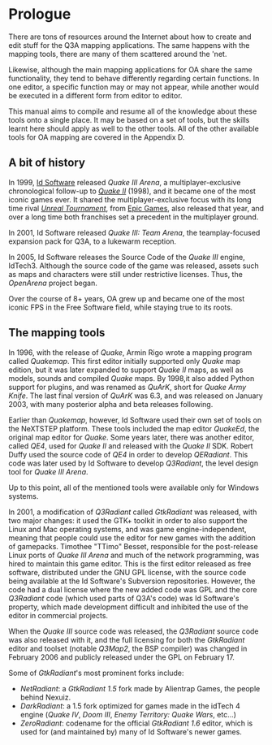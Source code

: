 # Prologue

There are tons of resources around the Internet about how to create and edit stuff for the Q3A mapping applications. The same happens with the mapping tools, there are many of them scattered around the 'net.

Likewise, although the main mapping applications for OA share the same functionality, they tend to behave differently regarding certain functions. In one editor, a specific function may or may not appear, while another would be executed in a different form from editor to editor.

This manual aims to compile and resume all of the knowledge about these tools onto a single place. It may be based on a set of tools, but the skills learnt here should apply as well to the other tools. All of the other available tools for OA mapping are covered in the Appendix D.

## A bit of history

In 1999, [Id Software](https://en.wikipedia.org/wiki/Id_Software) released *Quake III Arena*, a multiplayer-exclusive chronological follow-up to *[Quake II](https://en.wikipedia.org/wiki/Quake_II)* (1998), and it became one of the most iconic games ever. It shared the multiplayer-exclusive focus with its long time rival *[Unreal Tournament](https://en.wikipedia.org/wiki/Unreal_Tournament)*, from [Epic Games](https://en.wikipedia.org/wiki/Epic_Games), also released that year, and over a long time both franchises set a precedent in the multiplayer ground.

In 2001, Id Software released *Quake III: Team Arena*, the teamplay-focused expansion pack for Q3A, to a lukewarm reception.

In 2005, Id Software releases the Source Code of the *Quake III* engine, IdTech3. Although the source code of the game was released, assets such as maps and characters were still under restrictive licenses. Thus, the *OpenArena* project began.

Over the course of 8+ years, OA grew up and became one of the most iconic FPS in the Free Software field, while staying true to its roots.

## The mapping tools

In 1996, with the release of *Quake*, Armin Rigo wrote a mapping program called *Quakemap*. This first editor initially supported only *Quake* map edition, but it was later expanded to support *Quake II* maps, as well as models, sounds and compiled *Quake* maps. By 1998,it also added Python support for plugins, and was renamed as *QuArK*, short for *Quake Army Knife*. The last final version of *QuArK* was 6.3, and was released on January 2003, with many posterior alpha and beta releases following.

Earlier than *Quakemap*, however, Id Software used their own set of tools on the NeXTSTEP platform. These tools included the map editor *QuakeEd*, the original map editor for *Quake*. Some years later, there was another editor, called *QE4*, used for *Quake II* and released with the *Quake II* SDK. Robert Duffy used the source code of *QE4* in order to develop *QERadiant*. This code was later used by Id Software to develop *Q3Radiant*, the level design tool for *Quake III Arena*.

Up to this point, all of the mentioned tools were available only for Windows systems.

In 2001, a modification of *Q3Radiant* called *GtkRadiant* was released, with two major changes: it used the GTK+ toolkit in order to also support the Linux and Mac operating systems, and was game engine-independent, meaning that people could use the editor for new games with the addition of gamepacks. Timothee "TTimo" Besset, responsible for the post-release Linux ports of *Quake III Arena* and much of the network programming, was hired to maintain this game editor. This is the first editor released as free software, distributed under the GNU GPL license, with the source code being available at the Id Software's Subversion repositories. However, the code had a dual license where the new added code was GPL and the core *Q3Radiant* code (which used parts of Q3A's code) was Id Software's property, which made development difficult and inhibited the use of the editor in commercial projects.

When the *Quake III* source code was released, the *Q3Radiant* source code was also released with it, and the full licensing for both the *GtkRadiant* editor and toolset (notable *Q3Map2*, the BSP compiler) was changed in February 2006 and publicly released under the GPL on February 17.

Some of *GtkRadiant*'s most prominent forks include:

* *NetRadiant*: a *GtkRadiant 1.5* fork made by Alientrap Games, the people behind Nexuiz.
* *DarkRadiant*: a 1.5 fork optimized for games made in the idTech 4 engine (*Quake IV*, *Doom III*, *Enemy Territory: Quake Wars*, etc...)
* *ZeroRadiant*: codename for the official *GtkRadiant 1.6* editor, which is used for (and maintained by) many of Id Software's newer games.
